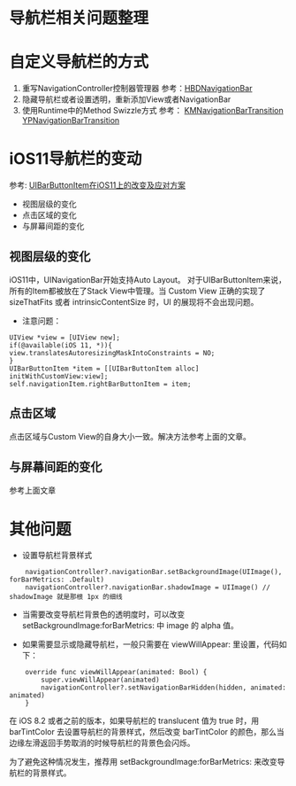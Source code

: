 #  导航栏相关问题整理

# 自定义导航栏的方式

1. 重写NavigationController控制器管理器
    参考：[HBDNavigationBar](https://github.com/listenzz/HBDNavigationBar)
2. 隐藏导航栏或者设置透明，重新添加View或者NavigationBar
3. 使用Runtime中的Method Swizzle方式
    参考：
    [KMNavigationBarTransition](https://github.com/MoZhouqi/KMNavigationBarTransition/blob/master/README_CN.md)
    [YPNavigationBarTransition](https://github.com/yiplee/YPNavigationBarTransition)


# iOS11导航栏的变动
参考: [UIBarButtonItem在iOS11上的改变及应对方案](http://sketchk.xyz/2018/02/23/How-to-make-your-UIBarButtonItem-perfect-match-in-iOS/)

*  视图层级的变化
* 点击区域的变化
* 与屏幕间距的变化

## 视图层级的变化
 
 iOS11中，UINavigationBar开始支持Auto Layout。 对于UIBarButtonItem来说，所有的Item都被放在了Stack View中管理。当 Custom View 正确的实现了 sizeThatFits 或者 intrinsicContentSize 时，UI 的展现将不会出现问题。
 
 * 注意问题：
 
 ```
 UIView *view = [UIView new];
 if(@available(iOS 11, *)){
 view.translatesAutoresizingMaskIntoConstraints = NO;
 }
 UIBarButtonItem *item = [[UIBarButtonItem alloc] initWithCustomView:view];
 self.navigationItem.rightBarButtonItem = item;
 ```
 
 ## 点击区域
 
 点击区域与Custom View的自身大小一致。解决方法参考上面的文章。
 
 ## 与屏幕间距的变化
 
 参考上面文章
 

# 其他问题

* 设置导航栏背景样式
  
```
    navigationController?.navigationBar.setBackgroundImage(UIImage(), forBarMetrics: .Default)
    navigationController?.navigationBar.shadowImage = UIImage() // shadowImage 就是那根 1px 的细线   
```

* 当需要改变导航栏背景色的透明度时，可以改变 setBackgroundImage:forBarMetrics: 中 image 的 alpha 值。

* 如果需要显示或隐藏导航栏，一般只需要在 viewWillAppear: 里设置，代码如下：

```
    override func viewWillAppear(animated: Bool) {
        super.viewWillAppear(animated)
        navigationController?.setNavigationBarHidden(hidden, animated: animated)
    }
```

在 iOS 8.2 或者之前的版本，如果导航栏的 translucent 值为 true 时，用 barTintColor 去设置导航栏的背景样式，然后改变 barTintColor 的颜色，那么当边缘左滑返回手势取消的时候导航栏的背景色会闪烁。

为了避免这种情况发生，推荐用 setBackgroundImage:forBarMetrics: 来改变导航栏的背景样式。
